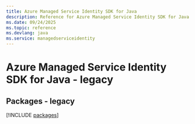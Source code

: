 ```yaml
---
title: Azure Managed Service Identity SDK for Java
description: Reference for Azure Managed Service Identity SDK for Java
ms.date: 09/24/2025
ms.topic: reference
ms.devlang: java
ms.service: managedserviceidentity
---
```

# Azure Managed Service Identity SDK for Java - legacy
## Packages - legacy
[!INCLUDE [packages](managed-service-identity-index.md)]